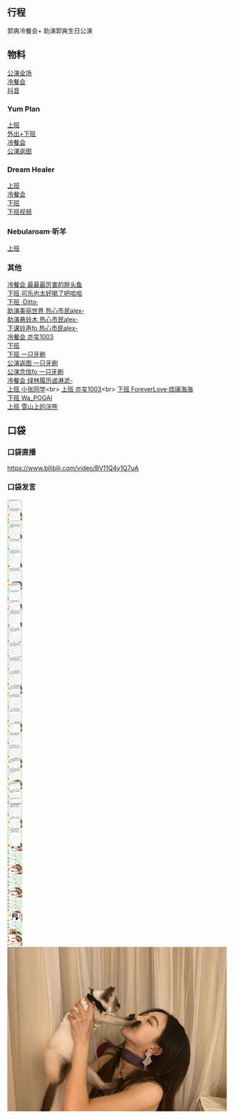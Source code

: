 ## 行程
郭爽冷餐会+
助演郭爽生日公演
## 物料
[公演全场](https://www.bilibili.com/video/BV14L4y1z7Bn)<br>
[冷餐会](https://www.bilibili.com/video/BV1hR4y1n7tK)<br>
[抖音](https://www.douyin.com/video/7014376811727523084?)
### Yum Plan
[上班](https://weibo.com/7335378002/KASqLiQBc)<br>
[外出+下班](https://weibo.com/7335378002/KAMfGCmI7)<br>
[冷餐会](https://weibo.com/7335378002/KB1jJs62y)<br>
[公演返图](https://weibo.com/7335378002/KBb1WBqI2)
### Dream Healer
[上班](https://weibo.com/6375088879/KASrZzaat)<br>
[冷餐会](https://weibo.com/6375088879/KATYWEqgO)<br>
[下班](https://weibo.com/6375088879/KAVHWdZd2)<br>
[下班视频](https://weibo.com/6375088879/KAViyogRs)
### Nebularoam·昕羊
[上班](https://weibo.com/7584954147/KASvmwaGx)

### 其他
[冷餐会 最最最厉害的胖头鱼](https://weibo.com/2321954085/KAUUyyVcM)<br>
[下班 可乐也太好喝了吧哈哈](https://weibo.com/5415898244/KALAZ8tKY)<br>
[下班 ·Ditto·](https://weibo.com/3817410647/KAVZ76OrV)<br>
[助演美丽世界 热心市民alex-](https://weibo.com/2971625284/KAWCl47S0)<br>
[助演悬铃木 热心市民alex-](https://weibo.com/2971625284/KAWGAm6E1)<br>
[下课铃声fo 热心市民alex-](https://weibo.com/2971625284/KAWU3mpz1)<br>
[冷餐会 亦玺1003](https://weibo.com/7410340783/KAXaUe4bK)<br>
[下班](https://weibo.com/5873762247/KAZvy6k4m)<br>
[下班 一只牙刷](https://weibo.com/1856999022/KB3WqjQzR)<br>
[公演返图 一只牙刷](https://weibo.com/1856999022/KB4OK6E5n)<br>
[公演念信fo 一只牙刷](https://weibo.com/1856999022/KBc77jGeK)<br>
[冷餐会 绿林履历卤淋滤-](https://weibo.com/7431493935/KB2Ms8CoX)<br>
[上班 小张同学](https://m.weibo.cn/status/4687889981507649?)<br>
[上班 亦玺1003](https://m.weibo.cn/status/4688026003833827?)<br>
[下班 ForeverLove·琉璃海海](https://weibo.com/7610635463/KAVF94yTd)<br>
[下班 Wa_POGAI](http://t.cn/A6MMQpKV)<br>
[上班 雪山上的浣熊](http://t.cn/A6MMQpKG)
## 口袋
### 口袋直播
https://www.bilibili.com/video/BV11Q4y1Q7uA
### 口袋发言
![口袋发言](./pocket48/imgs/messages1.jpeg)<br>
![口袋图片](./pocket48/imgs/P1.jpeg)<br>